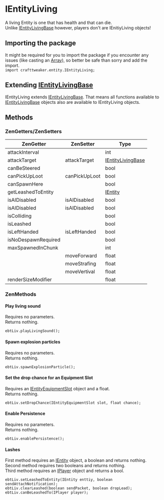 # IEntityLiving

A living Entity is one that has health and that can die.  
Unlike [IEntityLivingBase](/Vanilla/Entities/IEntityLivingBase/) however, players don't are IEnitiyLiving objects!


## Importing the package
It might be required for you to import the package if you encounter any issues (like casting an [Array](/AdvancedFunctions/Arrays_and_Loops/)), so better be safe than sorry and add the import.  
`import crafttweaker.entity.IEntityLiving;`

## Extending [IEntityLivingBase](/Vanilla/Entities/IEntityLivingBase/)
IEntityLiving extends [IEntityLivingBase](/Vanilla/Entities/IEntityLivingBase/). That means all functions available to [IEntityLivingBase](/Vanilla/Entities/IEntityLivingBase/) objects also are available to IEntityLiving objects.

## Methods
### ZenGetters/ZenSetters

| ZenGetter               | ZenSetter                   | Type                                    |
|-------------------------|-----------------------------|-----------------------------------------|
| attackInterval          |                             | int                                     |
| attackTarget            | attackTarget                | [IEntityLivingBase](/Vanilla/Entities/IEntityLivingBase/)  |
| canBeSteered            |                             | bool                                    |
| canPickUpLoot           | canPickUpLoot               | bool                                    |
| canSpawnHere            |                             | bool                                    |
| getLeashedToEntity      |                             | [IEntity](/Vanilla/Entities/IEntity/)                      |
| isAIDisabled            | isAIDisabled                | bool                                    |
| isAIDisabled            | isAIDisabled                | bool                                    |
| isColliding             |                             | bool                                    |
| isLeashed               |                             | bool                                    |
| isLeftHanded            | isLeftHanded                | bool                                    |
| isNoDespawnRequired     |                             | bool                                    |
| maxSpawnedInChunk       |                             | int                                     |
|                         | moveForward                 | float                                   |
|                         | moveStrafing                | float                                   |
|                         | moveVertival                | float                                   |
| renderSizeModifier      |                             | float                                   |



### ZenMethods
#### Play living sound
Requires no parameters.  
Returns nothing.
```zenscript
ebtLiv.playLivingSound();
```

#### Spawn explosion particles
Requires no parameters.  
Returns nothing.
```zenscript
ebtLiv.spawnExplosionParticle();
```

#### Set the drop chance for an Equipment Slot
Requires an [IEntityEquipmentSlot](/Vanilla/Entities/IEntityEquipmentSlot/) object and a float.  
Returns nothing.
```zenscript
ebtLiv.setDropChance(IEntityEquipmentSlot slot, float chance);
```

#### Enable Persistence
Requires no parameters.  
Returns nothing.
```zenscript
ebtLiv.enablePersistence();
```

#### Lashes
First method requires an [IEntity](/Vanilla/Entities/IEntity/) object, a boolean and returns nothing.
Second method requires two booleans and returns nothing.  
Third method requires an [IPlayer](/Vanilla/Players/IPlayer/) object and returns a bool.

```zenscript
ebtLiv.setLeashedToEntity(IEntity enttiy, boolean sendAttachNotification);
ebtLiv.clearLeashed(boolean sendPacket, boolean dropLead);
ebtLiv.canBeLeashedTo(IPlayer player);
```